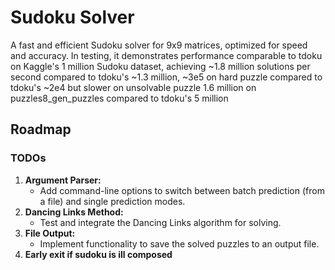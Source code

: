 # Sudoku Solver

A fast and efficient Sudoku solver for 9x9 matrices, optimized for speed and accuracy. In testing, it demonstrates performance comparable to tdoku on Kaggle's 1 million Sudoku dataset, achieving ~1.8 million solutions per second compared to tdoku's ~1.3 million, ~3e5 on hard puzzle compared to tdoku's ~2e4 but slower on unsolvable puzzle 1.6 million on puzzles8_gen_puzzles compared to tdoku's 5 million



## Roadmap
### TODOs
1. **Argument Parser:**
   - Add command-line options to switch between batch prediction (from a file) and single prediction modes.
2. **Dancing Links Method:**
   - Test and integrate the Dancing Links algorithm for solving.
3. **File Output:**
   - Implement functionality to save the solved puzzles to an output file.
4. **Early exit if sudoku is ill composed**

